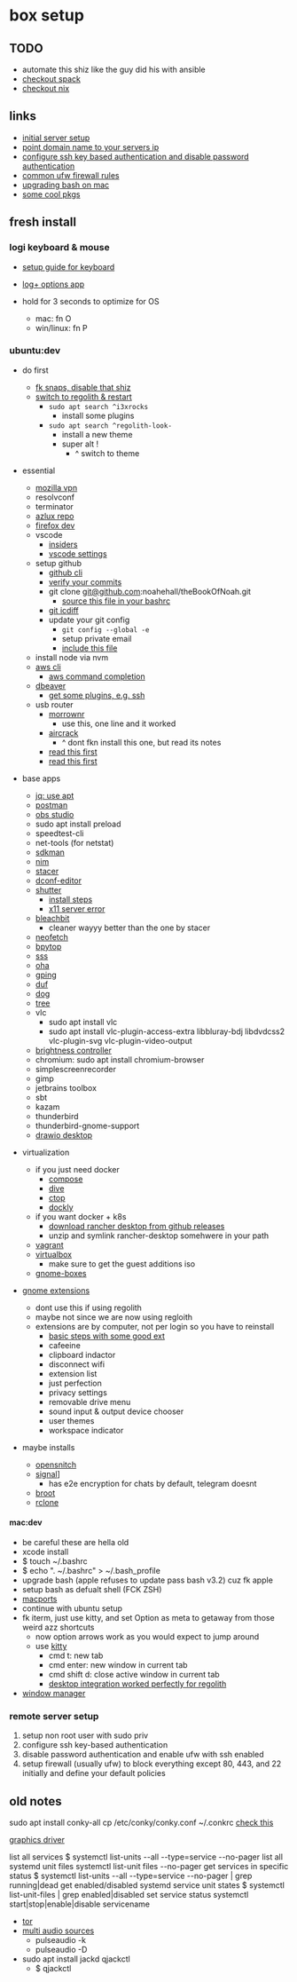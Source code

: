 # box setup

## TODO

- automate this shiz like the guy did his with ansible
- [checkout spack](https://spack-tutorial.readthedocs.io/en/latest/)
- [checkout nix](https://nixos.org/)

## links

- [initial server setup](https://www.digitalocean.com/community/tutorials/initial-server-setup-with-ubuntu-16-04)
- [point domain name to your servers ip](https://www.digitalocean.com/community/tutorials/how-to-set-up-a-host-name-with-digitalocean)
- [configure ssh key based authentication and disable password authentication](https://www.digitalocean.com/community/tutorials/how-to-configure-ssh-key-based-authentication-on-a-linux-server)
- [common ufw firewall rules](https://www.digitalocean.com/community/tutorials/ufw-essentials-common-firewall-rules-and-commands)
- [upgrading bash on mac](https://itnext.io/upgrading-bash-on-macos-7138bd1066ba)
- [some cool pkgs](http://packages.azlux.fr/)

## fresh install

### logi keyboard & mouse
- [setup guide for keyboard](https://www.logitech.com/en-us/setup/mxsetup.html)
- [log+ options app](https://www.logitech.com/en-us/software/logi-options-plus.html)

- hold for 3 seconds to optimize for OS
  - mac: fn O
  - win/linux: fn P
### ubuntu:dev

- do first

  - [fk snaps, disable that shiz](https://www.simplified.guide/ubuntu/remove-snapd)
  - [switch to regolith & restart](https://regolith-linux.org/docs/getting-started/)
    - `sudo apt search ^i3xrocks`
      - install some plugins
    - `sudo apt search ^regolith-look-`
      - install a new theme
      - super alt !
        - ^ switch to theme

- essential

  - [mozilla vpn](https://support.mozilla.org/en-US/kb/how-install-mozilla-vpn-linux-computer)
  - resolvconf
  - terminator
  - [azlux repo](https://packages.azlux.fr/)
  - [firefox dev](https://www.mozilla.org/en-US/firefox/developer/)
  - vscode
    - [insiders](https://code.visualstudio.com/insiders/)
    - [vscode settings](https://gist.github.com/noahehall/71451b778136a553e785868c37c7e9a0)
  - setup github
    - [github cli](https://github.com/cli/cli/blob/trunk/docs/install_linux.md)
    - [verify your commits](https://docs.github.com/en/authentication/managing-commit-signature-verification)
    - git clone git@github.com:noahehall/theBookOfNoah.git
      - [source this file in your bashrc](linux/_sourceme_.sh)
    - [git icdiff](https://github.com/jeffkaufman/icdiff)
    - update your git config
      - `git config --global -e`
      - setup private email
      - [include this file](linux/.gitconfig)
  - install node via nvm
  - [aws cli](https://docs.aws.amazon.com/cli/latest/userguide/cli-chap-getting-started.html#cliv2-linux-install)
    - [aws command completion](https://docs.aws.amazon.com/cli/latest/userguide/cli-configure-completion.html)
  - [dbeaver](https://dbeaver.io/download/?start&os=linux&arch=x86_64&dist=deb)
    - [get some plugins, e.g. ssh](https://dbeaver.com/docs/wiki/Optional-extensions)
  - usb router
    - [morrownr](https://github.com/morrownr/8814au)
      - use this, one line and it worked
    - [aircrack](https://github.com/aircrack-ng/rtl8814au)
      - ^ dont fkn install this one, but read its notes
    - [read this first](https://docs.alfa.com.tw/Support/Linux/RTL8814AU/#ubuntu)
    - [read this first](https://miloserdov.org/?p=5493)

- base apps

  - [jq: use apt](https://stedolan.github.io/jq/)
  - [postman](https://www.postman.com/downloads/)
  - [obs studio](https://obsproject.com/wiki/install-instructions#ubuntumint-installation)
  - sudo apt install preload
  - speedtest-cli
  - net-tools (for netstat)
  - [sdkman](https://sdkman.io/install)
  - [nim](https://nim-lang.org/install_unix.html)
  - [stacer](https://github.com/oguzhaninan/Stacer)
  - [dconf-editor](https://wiki.gnome.org/Apps/DconfEditor)
  - [shutter](https://shutter-project.org/)
    - [install steps](https://launchpad.net/~shutter/+archive/ubuntu/ppa)
    - [x11 server error](https://askubuntu.com/questions/1353360/ubuntu-21-04-shutter-did-not-work-without-x11-server)
  - [bleachbit](https://www.bleachbit.org/features)
    - cleaner wayyy better than the one by stacer
  - [neofetch](https://github.com/dylanaraps/neofetch)
  - [bpytop](https://github.com/aristocratos/bpytop)
  - [sss](https://github.com/azlux/gnos-sockets)
  - [oha](https://github.com/hatoo/oha)
  - [gping](https://github.com/orf/gping)
  - [duf](https://github.com/muesli/duf)
  - [dog](https://github.com/ogham/dog)
  - [tree](https://www.geeksforgeeks.org/tree-command-unixlinux/)
  - vlc
    - sudo apt install vlc
    - sudo apt install vlc-plugin-access-extra libbluray-bdj libdvdcss2 vlc-plugin-svg vlc-plugin-video-output
  - [brightness controller](https://techstoriesindia.blogspot.com/2020/05/reduce-external-monitor-brightness-ubuntu-linssux.html)
  - chromium: sudo apt install chromium-browser
  - simplescreenrecorder
  - gimp
  - jetbrains toolbox
  - sbt
  - kazam
  - thunderbird
  - thunderbird-gnome-support
  - [drawio desktop](https://github.com/jgraph/drawio-desktop/releases)

- virtualization
  - if you just need docker
    - [compose](https://docs.docker.com/compose/install/)
    - [dive](https://github.com/wagoodman/dive)
    - [ctop](https://github.com/bcicen/ctop)
    - [dockly](https://github.com/lirantal/dockly)
  - if you want docker + k8s
    - [download rancher desktop from github releases](https://github.com/rancher-sandbox/rancher-desktop/releases)
    - unzip and symlink rancher-desktop somehwere in your path
  - [vagrant](https://www.vagrantup.com/)
  - [virtualbox](https://www.virtualbox.org/manual/ch02.html)
    - make sure to get the guest additions iso
  - [gnome-boxes](https://wiki.gnome.org/Apps/Boxes)

- [gnome extensions](https://extensions.gnome.org/)

  - dont use this if using regolith
  - maybe not since we are now using regloith
  - extensions are by computer, not per login so you have to reinstall
    - [basic steps with some good ext](https://thelinuxuser.com/install-gnome-shell-extensions/)
    - cafeeine
    - clipboard indactor
    - disconnect wifi
    - extension list
    - just perfection
    - privacy settings
    - removable drive menu
    - sound input & output device chooser
    - user themes
    - workspace indicator

- maybe installs
  - [opensnitch](https://github.com/evilsocket/opensnitch)
  - [signal](https://signal.org/en/download/)]
    - has e2e encryption for chats by default, telegram doesnt
  - [broot](https://github.com/Canop/broot)
  - [rclone](https://github.com/rclone/rclone)

#### mac:dev

- be careful these are hella old
- xcode install
- $ touch ~/.bashrc
- $ echo ". ~/.bashrc" > ~/.bash_profile
- upgrade bash (apple refuses to update pass bash v3.2) cuz fk apple
- setup bash as defualt shell (FCK ZSH)
- [macports](https://www.scrim.psu.edu/support/userspace-macports.html)
- continue with ubuntu setup
- fk iterm, just use kitty, and set Option as meta to getaway from those weird azz shortcuts
  - now option arrows work as you would expect to jump around
  - use [kitty](https://sw.kovidgoyal.net/kitty/overview/#tabs-and-windows)
    - cmd t: new tab
    - cmd enter: new window in current tab
    - cmd shift d: close active window in current tab
    - [desktop integration worked perfectly for regolith](https://sw.kovidgoyal.net/kitty/binary/#desktop-integration-on-linux)
- [window manager](https://github.com/ianyh/Amethyst)
### remote server setup

1. setup non root user with sudo priv
2. configure ssh key-based authentication
3. disable password authentication and enable ufw with ssh enabled
4. setup firewall (usually ufw) to block everything except 80, 443, and 22 initially and define your default policies

## old notes

sudo apt install conky-all
cp /etc/conky/conky.conf ~/.conkrc
[check this](https://linuxconfig.org/ubuntu-20-04-system-monitoring-with-conky-widgets)

[graphics driver](https://linuxconfig.org/ubuntu-20-04-tricks-and-things-you-might-not-know#h6-internet)

list all services
$ systemctl list-units --all --type=service --no-pager
list all systemd unit files
systemctl list-unit files --no-pager
get services in specific status
$ systemctl list-units --all --type=service --no-pager | grep running|dead
get enabled/disabled systemd service unit states
$ systemctl list-unit-files | grep enabled|disabled
set service status
systemctl start|stop|enable|disable servicename

- [tor](https://2019.www.torproject.org/docs/debian.html.en)
- [multi audio sources](https://linuxconfig.org/how-to-enable-multiple-simultaneous-audio-outputs-on-pulseaudio-in-linux)
  - pulseaudio -k
  - pulseaudio -D
- sudo apt install jackd qjackctl
  - $ qjackctl

